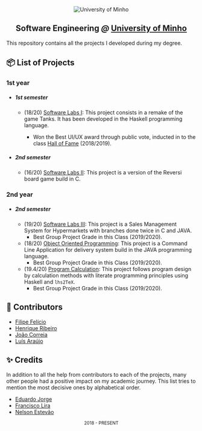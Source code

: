 <div align="center">
  <img src="https://www.eng.uminho.pt/SiteAssets/Logo.PNG" alt="University of Minho">
  <br>
  <h2>
  <strong>Software Engineering</strong>
  <em>@</em>
  <strong><a href="https://www.uminho.pt/EN/">University of Minho</a></strong>
  </h2>
</div>

This repository contains all the projects I developed during my degree.

## :package: List of Projects

### **1st year**

- ##### 1st semester

  - (18/20) [Software Labs I](/1st/LI1/):
    This project consists in a remake of the game Tanks. It has been developed in the
    Haskell programming language.
    - Won the Best UI/UX award through public vote, inducted in to the class [Hall of Fame][hof] (2018/2019).
    
    [hof]: https://haslab.github.io/Teaching/LI1/

- ##### 2nd semester

  - (16/20) [Software Labs II](/1st/LI2):
    This project is a version of the Reversi board game build in C.
    
### **2nd year**

- ##### 2nd semester

  - (19/20) [Software Labs III](/2nd/LI3):
    This project is a Sales Management System for Hypermarkets with branches
    done twice in C and JAVA.
    - Best Group Project Grade in this Class (2019/2020).
  - (18/20) [Object Oriented Programming](/2nd/POO):
    This project is a Command Line Application for delivery system build in the JAVA
    programming language.
    - Best Group Project Grade in this Class (2019/2020).
  - (19.4/20) [Program Calculation](/2nd/CP):
    This project follows program design by calculation methods with literate
    programming principles using Haskell and `lhs2TeX`.
    - Best Group Project Grade in this Class (2019/2020).

## :handshake: Contributors

- [Filipe Felício][filipe]
- [Henrique Ribeiro][henrique]
- [João Correia][correia]
- [Luís Araújo][luis]

[filipe]: https://github.com/FilipeFelicio
[henrique]: https://github.com/henriq350
[correia]: https://github.com/jpcorreia99
[luis]: https://github.com/LAraujo7

## :sparkles: Credits

In addition to all the help from contributors to each of the projects, many
other people had a positive impact on my academic journey. This list tries to
mention the most decisive ones by alphabetical order.

- [Eduardo Jorge][eduardo]
- [Francisco Lira][lira]
- [Nelson Estevão][nelson]


[eduardo]: https://github.com/herulume
[lira]: https://github.com/FranciscoLira
[nelson]: https://github.com/nelsonmestevao

<div align="center">
  <sub>2018 - PRESENT</sub>
</div>
